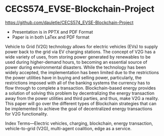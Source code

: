 # CECS574_EVSE-Blockchain-Project

https://github.com/dauletle/CECS574_EVSE-Blockchain-Project

 - Presentation is in PPTX and PDF Format
 - Paper is in both LaTex and PDF format

Vehicle to Grid (V2G) technology allows for electric vehicles (EVs) to supply power back to the grid via EV charging stations.  The concept of V2G has a wide variety of uses, from storing power generated by renewables to be used during higher-demand hours, to becoming an essential source of power during environmental disasters.  While the technology has been widely accepted, the implementation has been limited due to the restrictions the power utilities have in buying and selling power, particularly, the restrictions imposed with all of the banking systems the currency has to flow through to complete a transaction.  Blockchain-based energy provides a solution of solving this problem by decentralizing the energy transaction away from the power utilities and third parties, and thus, make V2G a reality.  This paper will go over the different types of Blockchain strategies that can be implemented to achieve the goal of decentralized energy transactions for V2G functionality.

Index Terms—Electric vehicles, charging, blockchain, energy transaction, vehicle-to-grid (V2G), multi-agent coalition, edge as a service.
